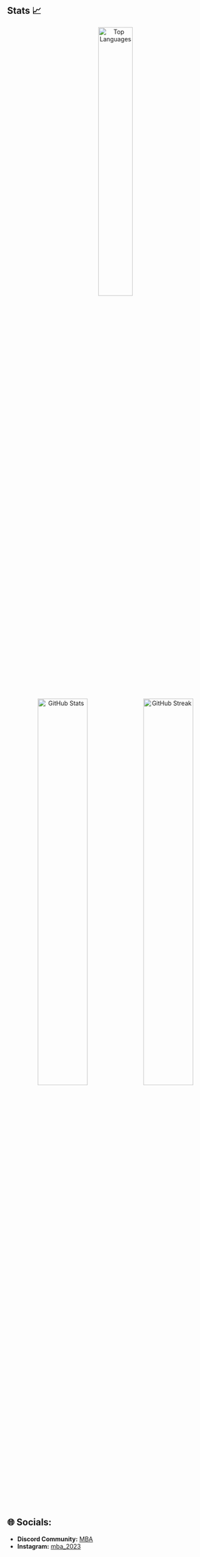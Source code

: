 ## Stats 📈
<p align="center">
  <img width="40%" src="https://github-readme-stats.vercel.app/api/top-langs?username=MBA2022&show_icons=true&theme=dark&title_color=00ff00&text_color=ffffff&bg_color=0d1117&locale=en&layout=compact&hide_border=true" alt="Top Languages" />
  <br/>
  <img width="48%" src="https://github-readme-stats.vercel.app/api?username=MBA2022&show_icons=true&theme=dark&title_color=00ff00&text_color=ffffff&bg_color=0d1117&locale=en&hide_border=true" alt="GitHub Stats" />
  <img width="48%" src="https://github-readme-streak-stats.herokuapp.com/?user=MBA2022&theme=gruvbox&hide_border=true" alt="GitHub Streak" />
</p>

## 🌐 Socials:
- **Discord Community:** [MBA](https://discord.gg/gTQ9vjZ8Mn)  
- **Instagram:** [mba_2023](https://www.instagram.com/mba_2023/)
